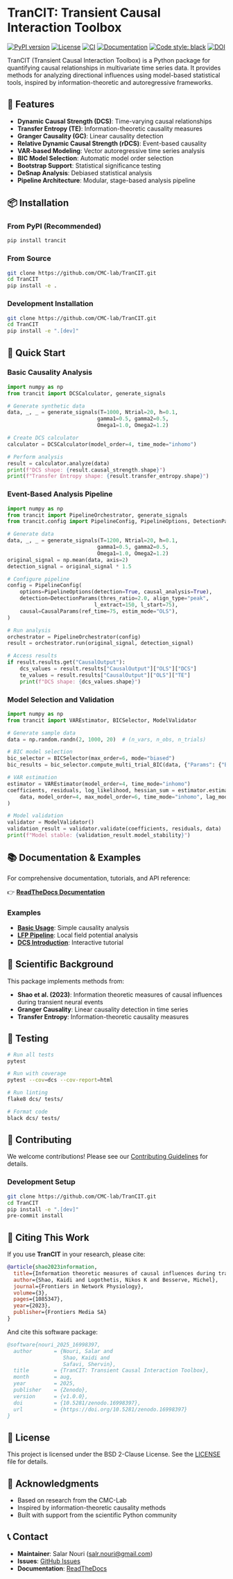 
# TranCIT: Transient Causal Interaction Toolbox

[![PyPI version](https://img.shields.io/pypi/v/trancit.svg)](https://pypi.org/project/trancit/)
[![License](https://img.shields.io/github/license/CMC-lab/TranCIT)](https://github.com/CMC-lab/TranCIT/blob/main/LICENSE)
[![CI](https://github.com/CMC-lab/TranCIT/actions/workflows/ci.yml/badge.svg)](https://github.com/CMC-lab/TranCIT/actions/workflows/ci.yml)
[![Documentation](https://readthedocs.org/projects/trancit/badge/?version=latest)](https://trancit.readthedocs.io/en/latest/)
[![Code style: black](https://img.shields.io/badge/code%20style-black-000000.svg)](https://github.com/psf/black)
[![DOI](https://zenodo.org/badge/DOI/10.5281/zenodo.16998397.svg)](https://doi.org/10.5281/zenodo.16998397)

TranCIT (Transient Causal Interaction Toolbox) is a Python package for quantifying causal relationships in multivariate time series data. It provides methods for analyzing directional influences using model-based statistical tools, inspired by information-theoretic and autoregressive frameworks.

## 🚀 Features

- **Dynamic Causal Strength (DCS)**: Time-varying causal relationships
- **Transfer Entropy (TE)**: Information-theoretic causality measures
- **Granger Causality (GC)**: Linear causality detection
- **Relative Dynamic Causal Strength (rDCS)**: Event-based causality
- **VAR-based Modeling**: Vector autoregressive time series analysis
- **BIC Model Selection**: Automatic model order selection
- **Bootstrap Support**: Statistical significance testing
- **DeSnap Analysis**: Debiased statistical analysis
- **Pipeline Architecture**: Modular, stage-based analysis pipeline

## 📦 Installation

### From PyPI (Recommended)

```bash
pip install trancit
```

### From Source

```bash
git clone https://github.com/CMC-lab/TranCIT.git
cd TranCIT
pip install -e .
```

### Development Installation

```bash
git clone https://github.com/CMC-lab/TranCIT.git
cd TranCIT
pip install -e ".[dev]"
```

## 🎯 Quick Start

### Basic Causality Analysis

```python
import numpy as np
from trancit import DCSCalculator, generate_signals

# Generate synthetic data
data, _, _ = generate_signals(T=1000, Ntrial=20, h=0.1, 
                             gamma1=0.5, gamma2=0.5, 
                             Omega1=1.0, Omega2=1.2)

# Create DCS calculator
calculator = DCSCalculator(model_order=4, time_mode="inhomo")

# Perform analysis
result = calculator.analyze(data)
print(f"DCS shape: {result.causal_strength.shape}")
print(f"Transfer Entropy shape: {result.transfer_entropy.shape}")
```

### Event-Based Analysis Pipeline

```python
import numpy as np
from trancit import PipelineOrchestrator, generate_signals
from trancit.config import PipelineConfig, PipelineOptions, DetectionParams, CausalParams

# Generate data
data, _, _ = generate_signals(T=1200, Ntrial=20, h=0.1, 
                             gamma1=0.5, gamma2=0.5, 
                             Omega1=1.0, Omega2=1.2)
original_signal = np.mean(data, axis=2)
detection_signal = original_signal * 1.5

# Configure pipeline
config = PipelineConfig(
    options=PipelineOptions(detection=True, causal_analysis=True),
    detection=DetectionParams(thres_ratio=2.0, align_type="peak", 
                            l_extract=150, l_start=75),
    causal=CausalParams(ref_time=75, estim_mode="OLS"),
)

# Run analysis
orchestrator = PipelineOrchestrator(config)
result = orchestrator.run(original_signal, detection_signal)

# Access results
if result.results.get("CausalOutput"):
    dcs_values = result.results["CausalOutput"]["OLS"]["DCS"]
    te_values = result.results["CausalOutput"]["OLS"]["TE"]
    print(f"DCS shape: {dcs_values.shape}")
```

### Model Selection and Validation

```python
import numpy as np
from trancit import VAREstimator, BICSelector, ModelValidator

# Generate sample data
data = np.random.randn(2, 1000, 20)  # (n_vars, n_obs, n_trials)

# BIC model selection
bic_selector = BICSelector(max_order=6, mode="biased")
bic_results = bic_selector.compute_multi_trial_BIC(data, {"Params": {"BIC": {"momax": 6, "mode": "biased"}}, "EstimMode": "OLS"})

# VAR estimation
estimator = VAREstimator(model_order=4, time_mode="inhomo")
coefficients, residuals, log_likelihood, hessian_sum = estimator.estimate_var_coefficients(
    data, model_order=4, max_model_order=6, time_mode="inhomo", lag_mode="infocrit"
)

# Model validation
validator = ModelValidator()
validation_result = validator.validate(coefficients, residuals, data)
print(f"Model stable: {validation_result.model_stability}")
```

## 📚 Documentation & Examples

For comprehensive documentation, tutorials, and API reference:

👉 **[ReadTheDocs Documentation](https://trancit.readthedocs.io)**

### Examples

- **[Basic Usage](examples/basic_usage.py)**: Simple causality analysis
- **[LFP Pipeline](examples/lfp_pipeline.py)**: Local field potential analysis
- **[DCS Introduction](examples/dcs_introduction.ipynb)**: Interactive tutorial

## 🔬 Scientific Background

This package implements methods from:

- **Shao et al. (2023)**: Information theoretic measures of causal influences during transient neural events
- **Granger Causality**: Linear causality detection in time series
- **Transfer Entropy**: Information-theoretic causality measures

## 🧪 Testing

```bash
# Run all tests
pytest

# Run with coverage
pytest --cov=dcs --cov-report=html

# Run linting
flake8 dcs/ tests/

# Format code
black dcs/ tests/
```

## 🤝 Contributing

We welcome contributions! Please see our [Contributing Guidelines](CONTRIBUTING.md) for details.

### Development Setup

```bash
git clone https://github.com/CMC-lab/TranCIT.git
cd TranCIT
pip install -e ".[dev]"
pre-commit install
```

## 📖 Citing This Work

If you use **TranCIT** in your research, please cite:

```bibtex
@article{shao2023information,
  title={Information theoretic measures of causal influences during transient neural events},
  author={Shao, Kaidi and Logothetis, Nikos K and Besserve, Michel},
  journal={Frontiers in Network Physiology},
  volume={3},
  pages={1085347},
  year={2023},
  publisher={Frontiers Media SA}
}
```

And cite this software package:

```bibtex
@software{nouri_2025_16998397,
  author       = {Nouri, Salar and
                  Shao, Kaidi and
                  Safavi, Shervin},
  title        = {TranCIT: Transient Causal Interaction Toolbox},
  month        = aug,
  year         = 2025,
  publisher    = {Zenodo},
  version      = {v1.0.0},
  doi          = {10.5281/zenodo.16998397},
  url          = {https://doi.org/10.5281/zenodo.16998397}
}
```

## 📄 License

This project is licensed under the BSD 2-Clause License. See the [LICENSE](LICENSE) file for details.

## 🙏 Acknowledgments

- Based on research from the CMC-Lab
- Inspired by information-theoretic causality methods
- Built with support from the scientific Python community

## 📞 Contact

- **Maintainer**: Salar Nouri (<salr.nouri@gmail.com>)
- **Issues**: [GitHub Issues](https://github.com/CMC-lab/TranCIT/issues)
- **Documentation**: [ReadTheDocs](https://trancit.readthedocs.io)
